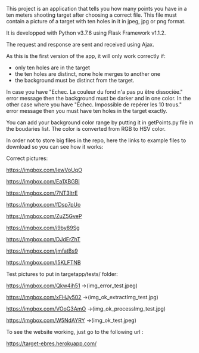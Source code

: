 This project is an application that tells you how many points you have in a ten meters shooting target after choosing a correct file.
This file must contain a picture of a target with ten holes in it in jpeg, jpg or png format.

It is developped with Python v3.7.6 using Flask Framework v1.1.2.

The request and response are sent and received using Ajax.

As this is the first version of the app, it will only work correctly if:
- only ten holes are in the target
- the ten holes are distinct, none hole merges to another one
- the background must be distinct from the target.

In case you have "Echec. La couleur du fond n'a pas pu être dissociée." error message then the background must be darker and in one color.
In the other case where you have "Echec. Impossible de repérer les 10 trous." error message then you must have ten holes in the target exactly.

You can add your background color range by putting it in getPoints.py file in the boudaries list.
The color is converted from RGB to HSV color.



In order not to store big files in the repo, here the links to example files to download so you can see how it works:

Correct pictures:

https://imgbox.com/lewVoUqO

https://imgbox.com/Ea1XBGBl

https://imgbox.com/7NT3ltrE

https://imgbox.com/fDsp7pUo

https://imgbox.com/ZuZ5GveP

https://imgbox.com/i9by89Sg

https://imgbox.com/DJdErZhT

https://imgbox.com/jmfatBs9

https://imgbox.com/I5KLFTNB



Test pictures to put in targetapp/tests/ folder:

https://imgbox.com/Qkw4ih51 ->(img_error_test.jpeg)

https://imgbox.com/xFHJy502 ->(img_ok_extractImg_test.jpg)

https://imgbox.com/VOoG3AmO ->(img_ok_processImg_test.jpg)

https://imgbox.com/W5NdAYRY ->(img_ok_test.jpeg)

To see the website working, just go to the following url :

https://target-ebres.herokuapp.com/


